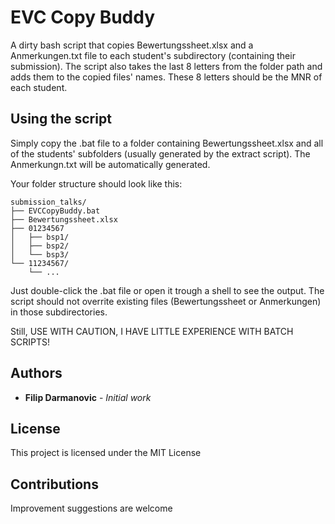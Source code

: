 # EVC Copy Buddy

A dirty bash script that copies Bewertungssheet.xlsx and a Anmerkungen.txt file to each student's subdirectory (containing their submission). The script also takes the last 8 letters from the folder path and adds them to the copied files' names. These 8 letters should be the MNR of each student.

## Using the script
Simply copy the .bat file to a folder containing Bewertungssheet.xlsx and all of the students' subfolders (usually generated by the extract script). The Anmerkungn.txt will be automatically generated.

Your folder structure should look like this:

```
submission_talks/
├── EVCCopyBuddy.bat
├── Bewertungssheet.xlsx
├── 01234567
│   ├── bsp1/
│   ├── bsp2/
│   └── bsp3/
└── 11234567/
    └── ...
```

Just double-click the .bat file or open it trough a shell to see the output. The script should not overrite existing files (Bewertungssheet or Anmerkungen) in those subdirectories.

Still, USE WITH CAUTION, I HAVE LITTLE EXPERIENCE WITH BATCH SCRIPTS!

## Authors

* **Filip Darmanovic** - *Initial work*

## License

This project is licensed under the MIT License

## Contributions

Improvement suggestions are welcome
